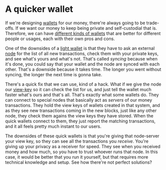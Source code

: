 # A quicker wallet

If we're designing [wallets](2.14-wallets.md) for our money, there're always going to be trade-offs. If we want our money to keep being private and self-custodial that is. Therefore, we can have [different kinds of wallets](2.28-full_wallet.md) that are better for different people or usages, each with their own pros and cons.

One of the downsides of a [light wallet](3%20the%20blueprint%20for%20makers/3.25_light-wallets.md) is that they have to ask an external [node](2.25-nodes.md) for the list of all new transactions, check them with your private keys, and see what's yours and what's not. That's called *syncing* because when it's done, you could say that your wallet and the node are synced with each other. That's a downside because it takes time. The longer you went without syncing, the longer the next time is gonna take.

There's a quick fix that we can use, kind of a hack. What if we give the node our [view-key](2.26_view-keys.md) so it can check the list for us, and just tell the wallet much faster what's ours and that's all. That's exactly what some wallets do. They can connect to special nodes that basically act as *servers* of our money transactions. They hold the view keys of wallets created in that system, and as they see new transactions coming in the new blocks, just like any other node, they check them agains the view keys they have stored. When the quick wallets connect to them, they just report the matching transactions, and it all feels pretty much instant to our users. 

The downsides of these quick wallets is that you're giving that node-server your view key, so they can see all the transactions you *receive*. You're giving up your privacy as a receiver for speed. They see when you received money and how much, so you have to trust whoever runs that node. In this case, it would be better that you run it yourself, but that requires more technical knowledge and setup. See how there're not perfect solutions?